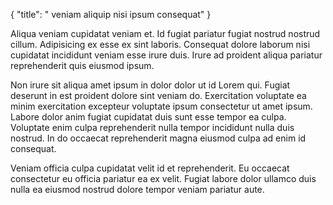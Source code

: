 {
  "title": " veniam aliquip nisi ipsum consequat"
}

Aliqua veniam cupidatat veniam et. Id fugiat pariatur fugiat nostrud nostrud cillum. Adipisicing ex esse ex sint laboris. Consequat dolore laborum nisi cupidatat incididunt veniam esse irure duis. Irure ad proident aliqua pariatur reprehenderit quis eiusmod ipsum.

Non irure sit aliqua amet ipsum in dolor dolor ut id Lorem qui. Fugiat deserunt in est proident dolore sint veniam do. Exercitation voluptate ea minim exercitation excepteur voluptate ipsum consectetur ut amet ipsum. Labore dolor anim fugiat cupidatat duis sunt esse tempor ea culpa. Voluptate enim culpa reprehenderit nulla tempor incididunt nulla duis nostrud. In do occaecat reprehenderit magna eiusmod culpa ad enim id consequat.

Veniam officia culpa cupidatat velit id et reprehenderit. Eu occaecat consectetur eu officia pariatur ea ex velit. Fugiat labore dolor ullamco duis nulla ea eiusmod nostrud dolore tempor veniam pariatur aute.